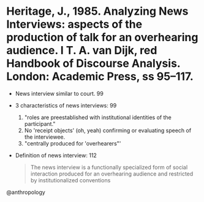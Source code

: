 # Heritage, J., 1985. Analyzing News Interviews: aspects of the production of talk for an overhearing audience. I T. A. van Dijk, red Handbook of Discourse Analysis. London: Academic Press, ss 95–117.

- News interview similar to court. 99

- 3 characteristics of news interviews: 99
  1. "roles are preestablished with institutional identities of the participant."
  2. No 'receipt objects' (oh, yeah) confirming or evaluating speech of the interviewee.
  3. "centrally produced for 'overhearers"'

- Definition of news interview: 112

  > The news interview is a functionally specialized form of social interaction produced for an overhearing audience and restricted by institutionalized conventions

@anthropology

